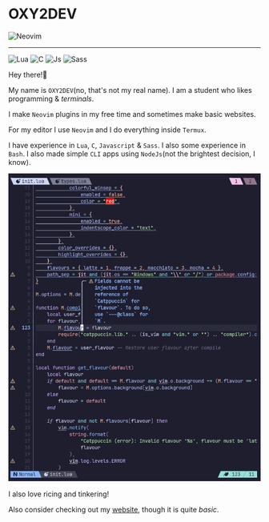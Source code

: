 # OXY2DEV

![Neovim](https://img.shields.io/badge/Neovim-1e1e2e?style=flat&logo=neovim&logoColor=a6e3a1)

---

![Lua](https://img.shields.io/badge/Lua-1e1e2e?style=flat&logo=lua&logoColor=89b4fa&label=%20)
![C](https://img.shields.io/badge/C-1e1e2e?style=flat&logo=c&logoColor=89b4fa&label=%20)
![Js](https://img.shields.io/badge/Javascript-1e1e2e?style=flat&logo=javascript&logoColor=f9e2af&label=%20)
![Sass](https://img.shields.io/badge/Sass-1e1e2e?style=flat&logo=sass&logoColor=cba6f7&label=%20)

Hey there!👋

My name is `OXY2DEV`(no, that's not my real name). I am a student who likes programming & *terminals*.

I make `Neovim` plugins in my free time and sometimes make basic websites.

For my editor I use `Neovim` and I do everything inside `Termux`.

I have experience in `Lua`, `C`, `Javascript` & `Sass`. I also some experience in `Bash`. I also made simple `CLI` apps using `NodeJs`(not the brightest decision, I know).

![Tinkering neovim](./profile-editor.gif)

I also love ricing and tinkering!

Also consider checking out my [website](https://oxy2dev.netlify.app/), though it is quite *basic*.

<!--
    vim:nospell:
-->
